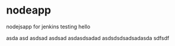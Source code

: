 # nodeapp
nodejsapp for jenkins testing
hello


asda
asd
asdsad
asdsad
asdasdsadad
asdsdsdsadsadasda
sdfsdf
